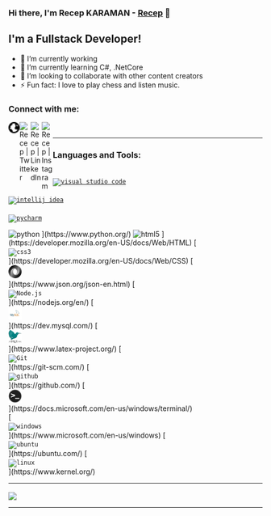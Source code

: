 ### Hi there, I'm Recep KARAMAN - [Recep][website] 👋

## I'm a Fullstack Developer!

- 🔭 I’m currently working 
- 🌱 I’m currently learning C#, .NetCore
- 👯 I’m looking to collaborate with other content creators
- ⚡ Fun fact: I love to play chess and listen music.

### Connect with me:

[<img align="left" alt="Recep" width="22px" src="https://raw.githubusercontent.com/iconic/open-iconic/master/svg/globe.svg" />][website]
[<img align="left" alt="Recep | Twitter" width="22px" src="https://cdn.jsdelivr.net/npm/simple-icons@v3/icons/twitter.svg" />][twitter]
[<img align="left" alt="Recep | LinkedIn" width="22px" src="https://cdn.jsdelivr.net/npm/simple-icons@v3/icons/linkedin.svg" />][linkedin]
[<img align="left" alt="Recep | Instagram" width="22px" src="https://cdn.jsdelivr.net/npm/simple-icons@v3/icons/instagram.svg" />][instagram]

<br />

---

### Languages and Tools:

[<code>
<img alt="visual studio code" width="26px" src="https://img.icons8.com/fluent/240/000000/visual-studio-code-2019.png" />
</code>](https://code.visualstudio.com/)
[<code>
<img alt="intellij idea" width="26px" src="https://img.icons8.com/color/240/000000/intellij-idea.png" />
</code>](https://www.jetbrains.com/idea/)
[<code>
<img alt="pycharm" width="26px" src="https://img.icons8.com/color/240/000000/pycharm.png" />
</code>](https://www.jetbrains.com/pycharm/)

<img alt="python" width="26px" src="https://img.icons8.com/color/240/000000/python.png">
</code>](https://www.python.org/)

<img alt="html5" width="26px" src="https://img.icons8.com/color/240/000000/html-5.png">
</code>](https://developer.mozilla.org/en-US/docs/Web/HTML)
[<code>
<img alt="css3" width="26px" src="https://img.icons8.com/color/240/000000/css3.png">
</code>](https://developer.mozilla.org/en-US/docs/Web/CSS)
[<code>
<img alt="json" width="26px" src="https://raw.githubusercontent.com/github/explore/80688e429a7d4ef2fca1e82350fe8e3517d3494d/topics/json/json.png">
</code>](https://www.json.org/json-en.html)
[<code>
<img alt="Node.js" width="26px" src="https://img.icons8.com/color/240/000000/nodejs.png">
</code>](https://nodejs.org/en/)
[<code>
<img alt="MySQL" width="26px" src="https://raw.githubusercontent.com/github/explore/80688e429a7d4ef2fca1e82350fe8e3517d3494d/topics/mysql/mysql.png">
</code>](https://dev.mysql.com/)
[<code>
<img alt="latex" width="26px" src="https://raw.githubusercontent.com/github/explore/80688e429a7d4ef2fca1e82350fe8e3517d3494d/topics/latex/latex.png">
</code>](https://www.latex-project.org/)
[<code>
<img alt="Git" width="26px" src="https://img.icons8.com/color/240/000000/git.png">
</code>](https://git-scm.com/)
[<code>
<img alt="github" width="26px" src="https://img.icons8.com/ios-glyphs/240/000000/github.png">
</code>](https://github.com/)
[<code>
<img alt="terminal" width="26px" src="https://raw.githubusercontent.com/github/explore/80688e429a7d4ef2fca1e82350fe8e3517d3494d/topics/terminal/terminal.png">
</code>](https://docs.microsoft.com/en-us/windows/terminal/)
<br />
[<code>
<img alt="windows" width="26px" src="https://img.icons8.com/color/240/000000/windows-10.png">
</code>](https://www.microsoft.com/en-us/windows)
[<code>
<img alt="ubuntu" width="26px" src="https://img.icons8.com/color/96/000000/ubuntu--v1.png">
</code>](https://ubuntu.com/)
[<code>
<img alt="linux" width="26px" src="https://img.icons8.com/color/96/000000/linux.png">
</code>](https://www.kernel.org/)

---




<a href="https://github.com/whosql">
<img align="center" src="https://github-readme-stats.anuraghazra1.vercel.app/api/top-langs/?username=whosql&layout=compact&theme=radical" />
</a>




---

[website]: https://www.recepkaraman.com
[twitter]: https://twitter.com/whosql
[instagram]: https://www.instagram.com/whosql/
[linkedin]: https://www.linkedin.com/in/recep-m%C3%BCcahid-karaman-664362150/
